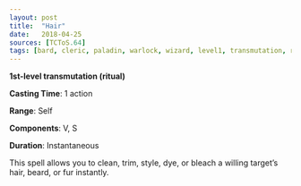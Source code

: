 ```yaml
---
layout: post
title:  "Hair"
date:   2018-04-25
sources: [TCToS.64]
tags: [bard, cleric, paladin, warlock, wizard, level1, transmutation, ritual]
---
```


**1st-level transmutation (ritual)**

**Casting Time**: 1 action

**Range**: Self

**Components**: V, S

**Duration**: Instantaneous

This spell allows you to clean, trim, style, dye, or bleach a willing target’s hair, beard, or fur instantly.